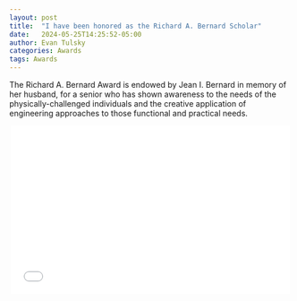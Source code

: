 ```yaml
---
layout: post
title:  "I have been honored as the Richard A. Bernard Scholar"
date:   2024-05-25T14:25:52-05:00
author: Evan Tulsky
categories: Awards
tags: Awards
---
```

The Richard A. Bernard Award is endowed by Jean I. Bernard in memory of her husband, for a senior who has shown awareness to the needs of the physically-challenged individuals and the creative application of engineering approaches to those functional and practical needs. 
<p align="center">
  <embed src="/assets/files/richardABernard2024.pdf" width="500" height="300" type='application/pdf'/>
</p>

